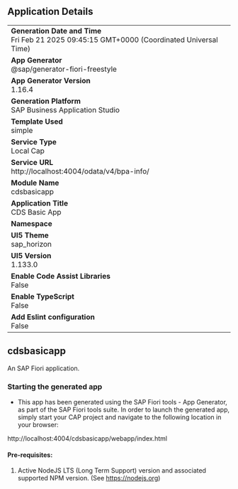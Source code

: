 ## Application Details
|               |
| ------------- |
|**Generation Date and Time**<br>Fri Feb 21 2025 09:45:15 GMT+0000 (Coordinated Universal Time)|
|**App Generator**<br>@sap/generator-fiori-freestyle|
|**App Generator Version**<br>1.16.4|
|**Generation Platform**<br>SAP Business Application Studio|
|**Template Used**<br>simple|
|**Service Type**<br>Local Cap|
|**Service URL**<br>http://localhost:4004/odata/v4/bpa-info/|
|**Module Name**<br>cdsbasicapp|
|**Application Title**<br>CDS Basic App|
|**Namespace**<br>|
|**UI5 Theme**<br>sap_horizon|
|**UI5 Version**<br>1.133.0|
|**Enable Code Assist Libraries**<br>False|
|**Enable TypeScript**<br>False|
|**Add Eslint configuration**<br>False|

## cdsbasicapp

An SAP Fiori application.

### Starting the generated app

-   This app has been generated using the SAP Fiori tools - App Generator, as part of the SAP Fiori tools suite.  In order to launch the generated app, simply start your CAP project and navigate to the following location in your browser:

http://localhost:4004/cdsbasicapp/webapp/index.html

#### Pre-requisites:

1. Active NodeJS LTS (Long Term Support) version and associated supported NPM version.  (See https://nodejs.org)


